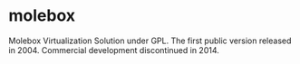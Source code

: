 # molebox
Molebox Virtualization Solution under GPL. The first public version released in 2004. Commercial development discontinued in 2014.
